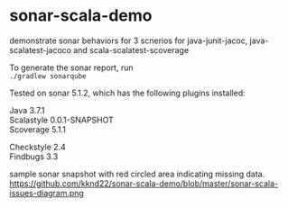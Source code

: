 # sonar-scala-demo
demonstrate sonar behaviors for 3 scnerios for java-junit-jacoc, java-scalatest-jacoco and scala-scalatest-scoverage 
  
To generate the sonar report, run  
`./gradlew sonarqube`  
    
Tested on sonar 5.1.2, which has the following plugins installed:

Java 3.7.1  
Scalastyle 0.0.1-SNAPSHOT  
Scoverage 5.1.1  
  
Checkstyle 2.4  
Findbugs 3.3  


sample sonar snapshot with red circled area indicating missing data.
https://github.com/kknd22/sonar-scala-demo/blob/master/sonar-scala-issues-diagram.png





